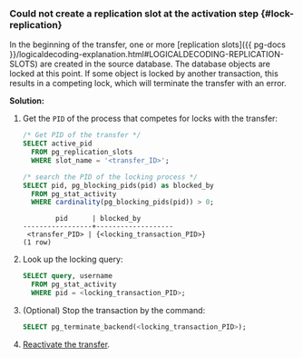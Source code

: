 ### Could not create a replication slot at the activation step {#lock-replication}

In the beginning of the transfer, one or more [replication slots]({{ pg-docs }}/logicaldecoding-explanation.html#LOGICALDECODING-REPLICATION-SLOTS) are created in the source database. The database objects are locked at this point. If some object is locked by another transaction, this results in a competing lock, which will terminate the transfer with an error.

**Solution:**

1. Get the `PID` of the process that competes for locks with the transfer:

   ```sql
   /* Get PID of the transfer */
   SELECT active_pid
     FROM pg_replication_slots
     WHERE slot_name = '<transfer_ID>';

   /* search the PID of the locking process */
   SELECT pid, pg_blocking_pids(pid) as blocked_by
     FROM pg_stat_activity
     WHERE cardinality(pg_blocking_pids(pid)) > 0;
   ```

   ```text
           pid      | blocked_by
   -----------------+-------------------
    <transfer_PID> | {<locking_transaction_PID>}
   (1 row)
   ```

1. Look up the locking query:

   ```sql
   SELECT query, username
     FROM pg_stat_activity
     WHERE pid = <locking_transaction_PID>;
   ```

1. (Optional) Stop the transaction by the command:

   ```sql
   SELECT pg_terminate_backend(<locking_transaction_PID>);
   ```

1. [Reactivate the transfer](../../../../data-transfer/operations/transfer.md#activate).
